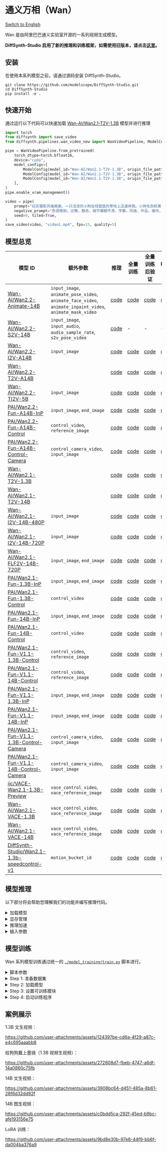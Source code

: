 # 通义万相（Wan）

[Switch to English](./README.md)

Wan 是由阿里巴巴通义实验室开源的一系列视频生成模型。

**DiffSynth-Studio 启用了新的推理和训练框架，如需使用旧版本，请点击[这里](https://github.com/modelscope/DiffSynth-Studio/tree/3edf3583b1f08944cee837b94d9f84d669c2729c)。**

## 安装

在使用本系列模型之前，请通过源码安装 DiffSynth-Studio。

```shell
git clone https://github.com/modelscope/DiffSynth-Studio.git
cd DiffSynth-Studio
pip install -e .
```

## 快速开始

通过运行以下代码可以快速加载 [Wan-AI/Wan2.1-T2V-1.3B](https://www.modelscope.cn/models/Wan-AI/Wan2.1-T2V-1.3B) 模型并进行推理

```python
import torch
from diffsynth import save_video
from diffsynth.pipelines.wan_video_new import WanVideoPipeline, ModelConfig

pipe = WanVideoPipeline.from_pretrained(
    torch_dtype=torch.bfloat16,
    device="cuda",
    model_configs=[
        ModelConfig(model_id="Wan-AI/Wan2.1-T2V-1.3B", origin_file_pattern="diffusion_pytorch_model*.safetensors", offload_device="cpu"),
        ModelConfig(model_id="Wan-AI/Wan2.1-T2V-1.3B", origin_file_pattern="models_t5_umt5-xxl-enc-bf16.pth", offload_device="cpu"),
        ModelConfig(model_id="Wan-AI/Wan2.1-T2V-1.3B", origin_file_pattern="Wan2.1_VAE.pth", offload_device="cpu"),
    ],
)
pipe.enable_vram_management()

video = pipe(
    prompt="纪实摄影风格画面，一只活泼的小狗在绿茵茵的草地上迅速奔跑。小狗毛色棕黄，两只耳朵立起，神情专注而欢快。阳光洒在它身上，使得毛发看上去格外柔软而闪亮。背景是一片开阔的草地，偶尔点缀着几朵野花，远处隐约可见蓝天和几片白云。透视感鲜明，捕捉小狗奔跑时的动感和四周草地的生机。中景侧面移动视角。",
    negative_prompt="色调艳丽，过曝，静态，细节模糊不清，字幕，风格，作品，画作，画面，静止，整体发灰，最差质量，低质量，JPEG压缩残留，丑陋的，残缺的，多余的手指，画得不好的手部，画得不好的脸部，畸形的，毁容的，形态畸形的肢体，手指融合，静止不动的画面，杂乱的背景，三条腿，背景人很多，倒着走",
    seed=0, tiled=True,
)
save_video(video, "video1.mp4", fps=15, quality=5)
```

## 模型总览

|模型 ID|额外参数|推理|全量训练|全量训练后验证|LoRA 训练|LoRA 训练后验证|
|-|-|-|-|-|-|-|
|[Wan-AI/Wan2.2-Animate-14B](https://www.modelscope.cn/models/Wan-AI/Wan2.2-Animate-14B)|`input_image`, `animate_pose_video`, `animate_face_video`, `animate_inpaint_video`, `animate_mask_video`|[code](./model_inference/Wan2.2-Animate-14B.py)|[code](./model_training/full/Wan2.2-Animate-14B.sh)|[code](./model_training/validate_full/Wan2.2-Animate-14B.py)|[code](./model_training/lora/Wan2.2-Animate-14B.sh)|[code](./model_training/validate_lora/Wan2.2-Animate-14B.py)|
|[Wan-AI/Wan2.2-S2V-14B](https://www.modelscope.cn/models/Wan-AI/Wan2.2-S2V-14B)|`input_image`, `input_audio`, `audio_sample_rate`, `s2v_pose_video`|[code](./model_inference/Wan2.2-S2V-14B_multi_clips.py)|-|-|-|-|
|[Wan-AI/Wan2.2-I2V-A14B](https://modelscope.cn/models/Wan-AI/Wan2.2-I2V-A14B)|`input_image`|[code](./model_inference/Wan2.2-I2V-A14B.py)|[code](./model_training/full/Wan2.2-I2V-A14B.sh)|[code](./model_training/validate_full/Wan2.2-I2V-A14B.py)|[code](./model_training/lora/Wan2.2-I2V-A14B.sh)|[code](./model_training/validate_lora/Wan2.2-I2V-A14B.py)|
|[Wan-AI/Wan2.2-T2V-A14B](https://modelscope.cn/models/Wan-AI/Wan2.2-T2V-A14B)||[code](./model_inference/Wan2.2-T2V-A14B.py)|[code](./model_training/full/Wan2.2-T2V-A14B.sh)|[code](./model_training/validate_full/Wan2.2-T2V-A14B.py)|[code](./model_training/lora/Wan2.2-T2V-A14B.sh)|[code](./model_training/validate_lora/Wan2.2-T2V-A14B.py)|
|[Wan-AI/Wan2.2-TI2V-5B](https://modelscope.cn/models/Wan-AI/Wan2.2-TI2V-5B)|`input_image`|[code](./model_inference/Wan2.2-TI2V-5B.py)|[code](./model_training/full/Wan2.2-TI2V-5B.sh)|[code](./model_training/validate_full/Wan2.2-TI2V-5B.py)|[code](./model_training/lora/Wan2.2-TI2V-5B.sh)|[code](./model_training/validate_lora/Wan2.2-TI2V-5B.py)|
|[PAI/Wan2.2-Fun-A14B-InP](https://modelscope.cn/models/PAI/Wan2.2-Fun-A14B-InP)|`input_image`, `end_image`|[code](./model_inference/Wan2.2-Fun-A14B-InP.py)|[code](./model_training/full/Wan2.2-Fun-A14B-InP.sh)|[code](./model_training/validate_full/Wan2.2-Fun-A14B-InP.py)|[code](./model_training/lora/Wan2.2-Fun-A14B-InP.sh)|[code](./model_training/validate_lora/Wan2.2-Fun-A14B-InP.py)|
|[PAI/Wan2.2-Fun-A14B-Control](https://modelscope.cn/models/PAI/Wan2.2-Fun-A14B-Control)|`control_video`, `reference_image`|[code](./model_inference/Wan2.2-Fun-A14B-Control.py)|[code](./model_training/full/Wan2.2-Fun-A14B-Control.sh)|[code](./model_training/validate_full/Wan2.2-Fun-A14B-Control.py)|[code](./model_training/lora/Wan2.2-Fun-A14B-Control.sh)|[code](./model_training/validate_lora/Wan2.2-Fun-A14B-Control.py)|
|[PAI/Wan2.2-Fun-A14B-Control-Camera](https://modelscope.cn/models/PAI/Wan2.2-Fun-A14B-Control-Camera)|`control_camera_video`, `input_image`|[code](./model_inference/Wan2.2-Fun-A14B-Control-Camera.py)|[code](./model_training/full/Wan2.2-Fun-A14B-Control-Camera.sh)|[code](./model_training/validate_full/Wan2.2-Fun-A14B-Control-Camera.py)|[code](./model_training/lora/Wan2.2-Fun-A14B-Control-Camera.sh)|[code](./model_training/validate_lora/Wan2.2-Fun-A14B-Control-Camera.py)|
|[Wan-AI/Wan2.1-T2V-1.3B](https://modelscope.cn/models/Wan-AI/Wan2.1-T2V-1.3B)||[code](./model_inference/Wan2.1-T2V-1.3B.py)|[code](./model_training/full/Wan2.1-T2V-1.3B.sh)|[code](./model_training/validate_full/Wan2.1-T2V-1.3B.py)|[code](./model_training/lora/Wan2.1-T2V-1.3B.sh)|[code](./model_training/validate_lora/Wan2.1-T2V-1.3B.py)|
|[Wan-AI/Wan2.1-T2V-14B](https://modelscope.cn/models/Wan-AI/Wan2.1-T2V-14B)||[code](./model_inference/Wan2.1-T2V-14B.py)|[code](./model_training/full/Wan2.1-T2V-14B.sh)|[code](./model_training/validate_full/Wan2.1-T2V-14B.py)|[code](./model_training/lora/Wan2.1-T2V-14B.sh)|[code](./model_training/validate_lora/Wan2.1-T2V-14B.py)|
|[Wan-AI/Wan2.1-I2V-14B-480P](https://modelscope.cn/models/Wan-AI/Wan2.1-I2V-14B-480P)|`input_image`|[code](./model_inference/Wan2.1-I2V-14B-480P.py)|[code](./model_training/full/Wan2.1-I2V-14B-480P.sh)|[code](./model_training/validate_full/Wan2.1-I2V-14B-480P.py)|[code](./model_training/lora/Wan2.1-I2V-14B-480P.sh)|[code](./model_training/validate_lora/Wan2.1-I2V-14B-480P.py)|
|[Wan-AI/Wan2.1-I2V-14B-720P](https://modelscope.cn/models/Wan-AI/Wan2.1-I2V-14B-720P)|`input_image`|[code](./model_inference/Wan2.1-I2V-14B-720P.py)|[code](./model_training/full/Wan2.1-I2V-14B-720P.sh)|[code](./model_training/validate_full/Wan2.1-I2V-14B-720P.py)|[code](./model_training/lora/Wan2.1-I2V-14B-720P.sh)|[code](./model_training/validate_lora/Wan2.1-I2V-14B-720P.py)|
|[Wan-AI/Wan2.1-FLF2V-14B-720P](https://modelscope.cn/models/Wan-AI/Wan2.1-FLF2V-14B-720P)|`input_image`, `end_image`|[code](./model_inference/Wan2.1-FLF2V-14B-720P.py)|[code](./model_training/full/Wan2.1-FLF2V-14B-720P.sh)|[code](./model_training/validate_full/Wan2.1-FLF2V-14B-720P.py)|[code](./model_training/lora/Wan2.1-FLF2V-14B-720P.sh)|[code](./model_training/validate_lora/Wan2.1-FLF2V-14B-720P.py)|
|[PAI/Wan2.1-Fun-1.3B-InP](https://modelscope.cn/models/PAI/Wan2.1-Fun-1.3B-InP)|`input_image`, `end_image`|[code](./model_inference/Wan2.1-Fun-1.3B-InP.py)|[code](./model_training/full/Wan2.1-Fun-1.3B-InP.sh)|[code](./model_training/validate_full/Wan2.1-Fun-1.3B-InP.py)|[code](./model_training/lora/Wan2.1-Fun-1.3B-InP.sh)|[code](./model_training/validate_lora/Wan2.1-Fun-1.3B-InP.py)|
|[PAI/Wan2.1-Fun-1.3B-Control](https://modelscope.cn/models/PAI/Wan2.1-Fun-1.3B-Control)|`control_video`|[code](./model_inference/Wan2.1-Fun-1.3B-Control.py)|[code](./model_training/full/Wan2.1-Fun-1.3B-Control.sh)|[code](./model_training/validate_full/Wan2.1-Fun-1.3B-Control.py)|[code](./model_training/lora/Wan2.1-Fun-1.3B-Control.sh)|[code](./model_training/validate_lora/Wan2.1-Fun-1.3B-Control.py)|
|[PAI/Wan2.1-Fun-14B-InP](https://modelscope.cn/models/PAI/Wan2.1-Fun-14B-InP)|`input_image`, `end_image`|[code](./model_inference/Wan2.1-Fun-14B-InP.py)|[code](./model_training/full/Wan2.1-Fun-14B-InP.sh)|[code](./model_training/validate_full/Wan2.1-Fun-14B-InP.py)|[code](./model_training/lora/Wan2.1-Fun-14B-InP.sh)|[code](./model_training/validate_lora/Wan2.1-Fun-14B-InP.py)|
|[PAI/Wan2.1-Fun-14B-Control](https://modelscope.cn/models/PAI/Wan2.1-Fun-14B-Control)|`control_video`|[code](./model_inference/Wan2.1-Fun-14B-Control.py)|[code](./model_training/full/Wan2.1-Fun-14B-Control.sh)|[code](./model_training/validate_full/Wan2.1-Fun-14B-Control.py)|[code](./model_training/lora/Wan2.1-Fun-14B-Control.sh)|[code](./model_training/validate_lora/Wan2.1-Fun-14B-Control.py)|
|[PAI/Wan2.1-Fun-V1.1-1.3B-Control](https://modelscope.cn/models/PAI/Wan2.1-Fun-V1.1-1.3B-Control)|`control_video`, `reference_image`|[code](./model_inference/Wan2.1-Fun-V1.1-1.3B-Control.py)|[code](./model_training/full/Wan2.1-Fun-V1.1-1.3B-Control.sh)|[code](./model_training/validate_full/Wan2.1-Fun-V1.1-1.3B-Control.py)|[code](./model_training/lora/Wan2.1-Fun-V1.1-1.3B-Control.sh)|[code](./model_training/validate_lora/Wan2.1-Fun-V1.1-1.3B-Control.py)|
|[PAI/Wan2.1-Fun-V1.1-14B-Control](https://modelscope.cn/models/PAI/Wan2.1-Fun-V1.1-14B-Control)|`control_video`, `reference_image`|[code](./model_inference/Wan2.1-Fun-V1.1-14B-Control.py)|[code](./model_training/full/Wan2.1-Fun-V1.1-14B-Control.sh)|[code](./model_training/validate_full/Wan2.1-Fun-V1.1-14B-Control.py)|[code](./model_training/lora/Wan2.1-Fun-V1.1-14B-Control.sh)|[code](./model_training/validate_lora/Wan2.1-Fun-V1.1-14B-Control.py)|
|[PAI/Wan2.1-Fun-V1.1-1.3B-InP](https://modelscope.cn/models/PAI/Wan2.1-Fun-V1.1-1.3B-InP)|`input_image`, `end_image`|[code](./model_inference/Wan2.1-Fun-V1.1-1.3B-InP.py)|[code](./model_training/full/Wan2.1-Fun-V1.1-1.3B-InP.sh)|[code](./model_training/validate_full/Wan2.1-Fun-V1.1-1.3B-InP.py)|[code](./model_training/lora/Wan2.1-Fun-V1.1-1.3B-InP.sh)|[code](./model_training/validate_lora/Wan2.1-Fun-V1.1-1.3B-InP.py)|
|[PAI/Wan2.1-Fun-V1.1-14B-InP](https://modelscope.cn/models/PAI/Wan2.1-Fun-V1.1-14B-InP)|`input_image`, `end_image`|[code](./model_inference/Wan2.1-Fun-V1.1-14B-InP.py)|[code](./model_training/full/Wan2.1-Fun-V1.1-14B-InP.sh)|[code](./model_training/validate_full/Wan2.1-Fun-V1.1-14B-InP.py)|[code](./model_training/lora/Wan2.1-Fun-V1.1-14B-InP.sh)|[code](./model_training/validate_lora/Wan2.1-Fun-V1.1-14B-InP.py)|
|[PAI/Wan2.1-Fun-V1.1-1.3B-Control-Camera](https://modelscope.cn/models/PAI/Wan2.1-Fun-V1.1-1.3B-Control-Camera)|`control_camera_video`, `input_image`|[code](./model_inference/Wan2.1-Fun-V1.1-1.3B-Control-Camera.py)|[code](./model_training/full/Wan2.1-Fun-V1.1-1.3B-Control-Camera.sh)|[code](./model_training/validate_full/Wan2.1-Fun-V1.1-1.3B-Control-Camera.py)|[code](./model_training/lora/Wan2.1-Fun-V1.1-1.3B-Control-Camera.sh)|[code](./model_training/validate_lora/Wan2.1-Fun-V1.1-1.3B-Control-Camera.py)|
|[PAI/Wan2.1-Fun-V1.1-14B-Control-Camera](https://modelscope.cn/models/PAI/Wan2.1-Fun-V1.1-14B-Control-Camera)|`control_camera_video`, `input_image`|[code](./model_inference/Wan2.1-Fun-V1.1-14B-Control-Camera.py)|[code](./model_training/full/Wan2.1-Fun-V1.1-14B-Control-Camera.sh)|[code](./model_training/validate_full/Wan2.1-Fun-V1.1-14B-Control-Camera.py)|[code](./model_training/lora/Wan2.1-Fun-V1.1-14B-Control-Camera.sh)|[code](./model_training/validate_lora/Wan2.1-Fun-V1.1-14B-Control-Camera.py)|
|[iic/VACE-Wan2.1-1.3B-Preview](https://modelscope.cn/models/iic/VACE-Wan2.1-1.3B-Preview)|`vace_control_video`, `vace_reference_image`|[code](./model_inference/Wan2.1-VACE-1.3B-Preview.py)|[code](./model_training/full/Wan2.1-VACE-1.3B-Preview.sh)|[code](./model_training/validate_full/Wan2.1-VACE-1.3B-Preview.py)|[code](./model_training/lora/Wan2.1-VACE-1.3B-Preview.sh)|[code](./model_training/validate_lora/Wan2.1-VACE-1.3B-Preview.py)|
|[Wan-AI/Wan2.1-VACE-1.3B](https://modelscope.cn/models/Wan-AI/Wan2.1-VACE-1.3B)|`vace_control_video`, `vace_reference_image`|[code](./model_inference/Wan2.1-VACE-1.3B.py)|[code](./model_training/full/Wan2.1-VACE-1.3B.sh)|[code](./model_training/validate_full/Wan2.1-VACE-1.3B.py)|[code](./model_training/lora/Wan2.1-VACE-1.3B.sh)|[code](./model_training/validate_lora/Wan2.1-VACE-1.3B.py)|
|[Wan-AI/Wan2.1-VACE-14B](https://modelscope.cn/models/Wan-AI/Wan2.1-VACE-14B)|`vace_control_video`, `vace_reference_image`|[code](./model_inference/Wan2.1-VACE-14B.py)|[code](./model_training/full/Wan2.1-VACE-14B.sh)|[code](./model_training/validate_full/Wan2.1-VACE-14B.py)|[code](./model_training/lora/Wan2.1-VACE-14B.sh)|[code](./model_training/validate_lora/Wan2.1-VACE-14B.py)|
|[DiffSynth-Studio/Wan2.1-1.3b-speedcontrol-v1](https://modelscope.cn/models/DiffSynth-Studio/Wan2.1-1.3b-speedcontrol-v1)|`motion_bucket_id`|[code](./model_inference/Wan2.1-1.3b-speedcontrol-v1.py)|[code](./model_training/full/Wan2.1-1.3b-speedcontrol-v1.sh)|[code](./model_training/validate_full/Wan2.1-1.3b-speedcontrol-v1.py)|[code](./model_training/lora/Wan2.1-1.3b-speedcontrol-v1.sh)|[code](./model_training/validate_lora/Wan2.1-1.3b-speedcontrol-v1.py)|

## 模型推理

以下部分将会帮助您理解我们的功能并编写推理代码。

<details>

<summary>加载模型</summary>

模型通过 `from_pretrained` 加载：

```python
import torch
from diffsynth.pipelines.wan_video_new import WanVideoPipeline, ModelConfig

pipe = WanVideoPipeline.from_pretrained(
    torch_dtype=torch.bfloat16,
    device="cuda",
    model_configs=[
        ModelConfig(model_id="Wan-AI/Wan2.1-T2V-1.3B", origin_file_pattern="diffusion_pytorch_model*.safetensors"),
        ModelConfig(model_id="Wan-AI/Wan2.1-T2V-1.3B", origin_file_pattern="models_t5_umt5-xxl-enc-bf16.pth"),
        ModelConfig(model_id="Wan-AI/Wan2.1-T2V-1.3B", origin_file_pattern="Wan2.1_VAE.pth"),
    ],
)
```

其中 `torch_dtype` 和 `device` 是计算精度和计算设备。`model_configs` 可通过多种方式配置模型路径：

* 从[魔搭社区](https://modelscope.cn/)下载模型并加载。此时需要填写 `model_id` 和 `origin_file_pattern`，例如

```python
ModelConfig(model_id="Wan-AI/Wan2.1-T2V-1.3B", origin_file_pattern="diffusion_pytorch_model*.safetensors")
```

* 从本地文件路径加载模型。此时需要填写 `path`，例如

```python
ModelConfig(path="models/Wan-AI/Wan2.1-T2V-1.3B/diffusion_pytorch_model.safetensors")
```

对于从多个文件加载的单一模型，使用列表即可，例如

```python
ModelConfig(path=[
    "models/Wan-AI/Wan2.1-T2V-14B/diffusion_pytorch_model-00001-of-00006.safetensors",
    "models/Wan-AI/Wan2.1-T2V-14B/diffusion_pytorch_model-00002-of-00006.safetensors",
    "models/Wan-AI/Wan2.1-T2V-14B/diffusion_pytorch_model-00003-of-00006.safetensors",
    "models/Wan-AI/Wan2.1-T2V-14B/diffusion_pytorch_model-00004-of-00006.safetensors",
    "models/Wan-AI/Wan2.1-T2V-14B/diffusion_pytorch_model-00005-of-00006.safetensors",
    "models/Wan-AI/Wan2.1-T2V-14B/diffusion_pytorch_model-00006-of-00006.safetensors",
])
```

`ModelConfig` 提供了额外的参数用于控制模型加载时的行为：

* `local_model_path`: 用于保存下载模型的路径，默认值为 `"./models"`。
* `skip_download`: 是否跳过下载，默认值为 `False`。当您的网络无法访问[魔搭社区](https://modelscope.cn/)时，请手动下载必要的文件，并将其设置为 `True`。

`from_pretrained` 提供了额外的参数用于控制模型加载时的行为：

* `tokenizer_config`: Wan 模型的 tokenizer 路径，默认值为 `ModelConfig(model_id="Wan-AI/Wan2.1-T2V-1.3B", origin_file_pattern="google/*")`。
* `redirect_common_files`: 是否重定向重复模型文件，默认值为 `True`。由于 Wan 系列模型包括多个基础模型，每个基础模型的 text encoder 等模块都是相同的，为避免重复下载，我们会对模型路径进行重定向。
* `use_usp`: 是否启用 Unified Sequence Parallel，默认值为 `False`。用于多 GPU 并行推理。

</details>


<details>

<summary>显存管理</summary>

DiffSynth-Studio 为 Wan 模型提供了细粒度的显存管理，让模型能够在低显存设备上进行推理，可通过以下代码开启 offload 功能，在显存有限的设备上将部分模块 offload 到内存中。

```python
pipe = WanVideoPipeline.from_pretrained(
    torch_dtype=torch.bfloat16,
    device="cuda",
    model_configs=[
        ModelConfig(model_id="Wan-AI/Wan2.1-T2V-1.3B", origin_file_pattern="diffusion_pytorch_model*.safetensors", offload_device="cpu"),
        ModelConfig(model_id="Wan-AI/Wan2.1-T2V-1.3B", origin_file_pattern="models_t5_umt5-xxl-enc-bf16.pth", offload_device="cpu"),
        ModelConfig(model_id="Wan-AI/Wan2.1-T2V-1.3B", origin_file_pattern="Wan2.1_VAE.pth", offload_device="cpu"),
    ],
)
pipe.enable_vram_management()
```

FP8 量化功能也是支持的：

```python
pipe = WanVideoPipeline.from_pretrained(
    torch_dtype=torch.bfloat16,
    device="cuda",
    model_configs=[
        ModelConfig(model_id="Wan-AI/Wan2.1-T2V-1.3B", origin_file_pattern="diffusion_pytorch_model*.safetensors", offload_dtype=torch.float8_e4m3fn),
        ModelConfig(model_id="Wan-AI/Wan2.1-T2V-1.3B", origin_file_pattern="models_t5_umt5-xxl-enc-bf16.pth", offload_dtype=torch.float8_e4m3fn),
        ModelConfig(model_id="Wan-AI/Wan2.1-T2V-1.3B", origin_file_pattern="Wan2.1_VAE.pth", offload_dtype=torch.float8_e4m3fn),
    ],
)
pipe.enable_vram_management()
```

FP8 量化和 offload 可同时开启：

```python
pipe = WanVideoPipeline.from_pretrained(
    torch_dtype=torch.bfloat16,
    device="cuda",
    model_configs=[
        ModelConfig(model_id="Wan-AI/Wan2.1-T2V-1.3B", origin_file_pattern="diffusion_pytorch_model*.safetensors", offload_device="cpu", offload_dtype=torch.float8_e4m3fn),
        ModelConfig(model_id="Wan-AI/Wan2.1-T2V-1.3B", origin_file_pattern="models_t5_umt5-xxl-enc-bf16.pth", offload_device="cpu", offload_dtype=torch.float8_e4m3fn),
        ModelConfig(model_id="Wan-AI/Wan2.1-T2V-1.3B", origin_file_pattern="Wan2.1_VAE.pth", offload_device="cpu", offload_dtype=torch.float8_e4m3fn),
    ],
)
pipe.enable_vram_management()
```

FP8 量化能够大幅度减少显存占用，但不会加速，部分模型在 FP8 量化下会出现精度不足导致的画面模糊、撕裂、失真问题，请谨慎使用 FP8 量化。

开启显存管理后，框架会自动根据设备上的剩余显存确定显存管理策略。`enable_vram_management` 函数提供了以下参数，用于手动控制显存管理策略：

* `vram_limit`: 显存占用量限制（GB），默认占用设备上的剩余显存。注意这不是一个绝对限制，当设置的显存不足以支持模型进行推理，但实际可用显存足够时，将会以最小化显存占用的形式进行推理。将其设置为0时，将会实现理论最小显存占用。
* `vram_buffer`: 显存缓冲区大小（GB），默认为 0.5GB。由于部分较大的神经网络层在 onload 阶段会不可控地占用更多显存，因此一个显存缓冲区是必要的，理论上的最优值为模型中最大的层所占的显存。
* `num_persistent_param_in_dit`: DiT 模型中常驻显存的参数数量（个），默认为无限制。我们将会在未来删除这个参数，请不要依赖这个参数。

</details>


<details>

<summary>推理加速</summary>

Wan 支持多种加速方案，包括

* 高效注意力机制实现：当您的 Python 环境中安装过这些注意力机制实现方案时，我们将会按照以下优先级自动启用。
    * [Flash Attention 3](https://github.com/Dao-AILab/flash-attention)
    * [Flash Attention 2](https://github.com/Dao-AILab/flash-attention)
    * [Sage Attention](https://github.com/thu-ml/SageAttention)
    * [torch SDPA](https://pytorch.org/docs/stable/generated/torch.nn.functional.scaled_dot_product_attention.html) (默认设置，建议安装 `torch>=2.5.0`)
* 统一序列并行：基于 [xDiT](https://github.com/xdit-project/xDiT) 实现的序列并行，请参考[示例代码](./acceleration/unified_sequence_parallel.py)，使用以下命令运行：

```shell
pip install "xfuser[flash-attn]>=0.4.3"
torchrun --standalone --nproc_per_node=8 examples/wanvideo/acceleration/unified_sequence_parallel.py
```

* TeaCache：加速技术 [TeaCache](https://github.com/ali-vilab/TeaCache)，请参考[示例代码](./acceleration/teacache.py)。

</details>


<details>

<summary>输入参数</summary>

Pipeline 在推理阶段能够接收以下输入参数：

* `prompt`: 提示词，描述画面中出现的内容。
* `negative_prompt`: 负向提示词，描述画面中不应该出现的内容，默认值为 `""`。
* `input_image`: 输入图片，适用于图生视频模型，例如 [`Wan-AI/Wan2.1-I2V-14B-480P`](https://modelscope.cn/models/Wan-AI/Wan2.1-I2V-14B-480P)、[`PAI/Wan2.1-Fun-1.3B-InP`](https://modelscope.cn/models/PAI/Wan2.1-Fun-1.3B-InP)，以及首尾帧模型，例如 [`Wan-AI/Wan2.1-FLF2V-14B-720P`](Wan-AI/Wan2.1-FLF2V-14B-720P)。
* `end_image`: 结尾帧，适用于首尾帧模型，例如 [`Wan-AI/Wan2.1-FLF2V-14B-720P`](Wan-AI/Wan2.1-FLF2V-14B-720P)。
* `input_video`: 输入视频，用于视频生视频，适用于任意 Wan 系列模型，需与参数 `denoising_strength` 配合使用。
* `denoising_strength`: 去噪强度，范围为 [0, 1]。数值越小，生成的视频越接近 `input_video`。
* `control_video`: 控制视频，适用于带控制能力的 Wan 系列模型，例如 [`PAI/Wan2.1-Fun-1.3B-Control`](https://modelscope.cn/models/PAI/Wan2.1-Fun-1.3B-Control)。
* `reference_image`: 参考图片，适用于带参考图能力的 Wan 系列模型，例如 [`PAI/Wan2.1-Fun-V1.1-1.3B-Control`](https://modelscope.cn/models/PAI/Wan2.1-Fun-V1.1-1.3B-Control)。
* `camera_control_direction`: 镜头控制方向，可选 "Left", "Right", "Up", "Down", "LeftUp", "LeftDown", "RightUp", "RightDown" 之一，适用于 Camera-Control 模型，例如 [PAI/Wan2.1-Fun-V1.1-14B-Control-Camera](https://www.modelscope.cn/models/PAI/Wan2.1-Fun-V1.1-14B-Control-Camera)。
* `camera_control_speed`: 镜头控制速度，适用于 Camera-Control 模型，例如 [PAI/Wan2.1-Fun-V1.1-14B-Control-Camera](https://www.modelscope.cn/models/PAI/Wan2.1-Fun-V1.1-14B-Control-Camera)。
* `camera_control_origin`: 镜头控制序列的原点坐标，请参考[原论文](https://arxiv.org/pdf/2404.02101)进行设置，适用于 Camera-Control 模型，例如 [PAI/Wan2.1-Fun-V1.1-14B-Control-Camera](https://www.modelscope.cn/models/PAI/Wan2.1-Fun-V1.1-14B-Control-Camera)。
* `vace_video`: VACE 模型的输入视频，适用于 VACE 系列模型，例如 [`iic/VACE-Wan2.1-1.3B-Preview`](https://modelscope.cn/models/iic/VACE-Wan2.1-1.3B-Preview)。
* `vace_video_mask`: VACE 模型的 mask 视频，适用于 VACE 系列模型，例如 [`iic/VACE-Wan2.1-1.3B-Preview`](https://modelscope.cn/models/iic/VACE-Wan2.1-1.3B-Preview)。
* `vace_reference_image`: VACE 模型的参考图片，适用于 VACE 系列模型，例如 [`iic/VACE-Wan2.1-1.3B-Preview`](https://modelscope.cn/models/iic/VACE-Wan2.1-1.3B-Preview)。
* `vace_scale`: VACE 模型对基础模型的影响程度，默认为1。数值越大，控制强度越高，但画面崩坏概率越大。
* `seed`: 随机种子。默认为 `None`，即完全随机。
* `rand_device`: 生成随机高斯噪声矩阵的计算设备，默认为 `"cpu"`。当设置为 `cuda` 时，在不同 GPU 上会导致不同的生成结果。
* `height`: 帧高度，默认为 480。需设置为 16 的倍数，不满足时向上取整。
* `width`: 帧宽度，默认为 832。需设置为 16 的倍数，不满足时向上取整。
* `num_frames`: 帧数，默认为 81。需设置为 4 的倍数 + 1，不满足时向上取整，最小值为 1。
* `cfg_scale`: Classifier-free guidance 机制的数值，默认为 5。数值越大，提示词的控制效果越强，但画面崩坏的概率越大。
* `cfg_merge`: 是否合并 Classifier-free guidance 的两侧进行统一推理，默认为 `False`。该参数目前仅在基础的文生视频和图生视频模型上生效。
* `switch_DiT_boundary`: 切换 DiT 模型的时间点，默认值为 0.875，仅对多 DiT 的混合模型生效，例如 [Wan-AI/Wan2.2-I2V-A14B](https://modelscope.cn/models/Wan-AI/Wan2.2-I2V-A14B)。
* `num_inference_steps`: 推理次数，默认值为 50。
* `sigma_shift`: Rectified Flow 理论中的参数，默认为 5。数值越大，模型在去噪的开始阶段停留的步骤数越多，可适当调大这个参数来提高画面质量，但会因生成过程与训练过程不一致导致生成的视频内容与训练数据存在差异。
* `motion_bucket_id`: 运动幅度，范围为 [0, 100]。适用于速度控制模块，例如 [`DiffSynth-Studio/Wan2.1-1.3b-speedcontrol-v1`](https://modelscope.cn/models/DiffSynth-Studio/Wan2.1-1.3b-speedcontrol-v1)，数值越大，运动幅度越大。
* `tiled`: 是否启用 VAE 分块推理，默认为 `False`。设置为 `True` 时可显著减少 VAE 编解码阶段的显存占用，会产生少许误差，以及少量推理时间延长。
* `tile_size`: VAE 编解码阶段的分块大小，默认为 (30, 52)，仅在 `tiled=True` 时生效。
* `tile_stride`: VAE 编解码阶段的分块步长，默认为 (15, 26)，仅在 `tiled=True` 时生效，需保证其数值小于或等于 `tile_size`。
* `sliding_window_size`: DiT 部分的滑动窗口大小。实验性功能，效果不稳定。
* `sliding_window_stride`: DiT 部分的滑动窗口步长。实验性功能，效果不稳定。
* `tea_cache_l1_thresh`: TeaCache 的阈值，数值越大，速度越快，画面质量越差。请注意，开启 TeaCache 后推理速度并非均匀，因此进度条上显示的剩余时间将会变得不准确。
* `tea_cache_model_id`: TeaCache 的参数模板，可选 `"Wan2.1-T2V-1.3B"`、`Wan2.1-T2V-14B`、`Wan2.1-I2V-14B-480P`、`Wan2.1-I2V-14B-720P` 之一。
* `progress_bar_cmd`: 进度条，默认为 `tqdm.tqdm`。可通过设置为 `lambda x:x` 来屏蔽进度条。

</details>


## 模型训练

Wan 系列模型训练通过统一的 [`./model_training/train.py`](./model_training/train.py) 脚本进行。

<details>

<summary>脚本参数</summary>

脚本包含以下参数：

* 数据集
  * `--dataset_base_path`: 数据集的根路径。
  * `--dataset_metadata_path`: 数据集的元数据文件路径。
  * `--height`: 图像或视频的高度。将 `height` 和 `width` 留空以启用动态分辨率。
  * `--width`: 图像或视频的宽度。将 `height` 和 `width` 留空以启用动态分辨率。
  * `--num_frames`: 每个视频中的帧数。帧从视频前缀中采样。
  * `--data_file_keys`: 元数据中的数据文件键。用逗号分隔。
  * `--dataset_repeat`: 每个 epoch 中数据集重复的次数。
  * `--dataset_num_workers`: 每个 Dataloder 的进程数量。
* 模型
  * `--model_paths`: 要加载的模型路径。JSON 格式。
  * `--model_id_with_origin_paths`: 带原始路径的模型 ID，例如 Wan-AI/Wan2.1-T2V-1.3B:diffusion_pytorch_model*.safetensors。用逗号分隔。
  * `--max_timestep_boundary`: Timestep 区间最大值，范围为 0～1，默认为 1，仅在多 DiT 的混合模型训练中需要手动设置，例如 [Wan-AI/Wan2.2-I2V-A14B](https://modelscope.cn/models/Wan-AI/Wan2.2-I2V-A14B)。
  * `--min_timestep_boundary`: Timestep 区间最小值，范围为 0～1，默认为 1，仅在多 DiT 的混合模型训练中需要手动设置，例如 [Wan-AI/Wan2.2-I2V-A14B](https://modelscope.cn/models/Wan-AI/Wan2.2-I2V-A14B)。
* 训练
  * `--learning_rate`: 学习率。
  * `--weight_decay`：权重衰减大小。
  * `--num_epochs`: 轮数（Epoch）。
  * `--output_path`: 保存路径。
  * `--remove_prefix_in_ckpt`: 在 ckpt 中移除前缀。
  * `--save_steps`: 保存模型的间隔 step 数量，如果设置为 None ，则每个 epoch 保存一次
  * `--find_unused_parameters`: DDP 训练中是否存在未使用的参数
* 可训练模块
  * `--trainable_models`: 可训练的模型，例如 dit、vae、text_encoder。
  * `--lora_base_model`: LoRA 添加到哪个模型上。
  * `--lora_target_modules`: LoRA 添加到哪一层上。
  * `--lora_rank`: LoRA 的秩（Rank）。
  * `--lora_checkpoint`: LoRA 检查点的路径。如果提供此路径，LoRA 将从此检查点加载。
* 额外模型输入
  * `--extra_inputs`: 额外的模型输入，以逗号分隔。
* 显存管理
  * `--use_gradient_checkpointing_offload`: 是否将 gradient checkpointing 卸载到内存中。

此外，训练框架基于 [`accelerate`](https://huggingface.co/docs/accelerate/index) 构建，在开始训练前运行 `accelerate config` 可配置 GPU 的相关参数。对于部分模型训练（例如 14B 模型的全量训练）脚本，我们提供了建议的 `accelerate` 配置文件，可在对应的训练脚本中查看。

</details>


<details>

<summary>Step 1: 准备数据集</summary>

数据集包含一系列文件，我们建议您这样组织数据集文件：

```
data/example_video_dataset/
├── metadata.csv
├── video1.mp4
└── video2.mp4
```

其中 `video1.mp4`、`video2.mp4` 为训练用视频数据，`metadata.csv` 为元数据列表，例如

```
video,prompt
video1.mp4,"from sunset to night, a small town, light, house, river"
video2.mp4,"a dog is running"
```

我们构建了一个样例视频数据集，以方便您进行测试，通过以下命令可以下载这个数据集：

```shell
modelscope download --dataset DiffSynth-Studio/example_video_dataset --local_dir ./data/example_video_dataset
```

数据集支持视频和图片混合训练，支持的视频文件格式包括 `"mp4", "avi", "mov", "wmv", "mkv", "flv", "webm"`，支持的图片格式包括 `"jpg", "jpeg", "png", "webp"`。

视频的尺寸可通过脚本参数 `--height`、`--width`、`--num_frames` 控制。在每个视频中，前 `num_frames` 帧会被用于训练，因此当视频长度不足 `num_frames` 帧时会报错，图片文件会被视为单帧视频。当 `--height` 和 `--width` 为空时将会开启动态分辨率，按照数据集中每个视频或图片的实际宽高训练。

**我们强烈建议使用固定分辨率训练，并避免图像和视频混合训练，因为在多卡训练中存在负载均衡问题。**

当模型需要额外输入时，例如具备控制能力的模型 [`PAI/Wan2.1-Fun-1.3B-Control`](https://modelscope.cn/models/PAI/Wan2.1-Fun-1.3B-Control) 所需的 `control_video`，请在数据集中补充相应的列，例如：

```
video,prompt,control_video
video1.mp4,"from sunset to night, a small town, light, house, river",video1_softedge.mp4
```

额外输入若包含视频和图像文件，则需要在 `--data_file_keys` 参数中指定要解析的列名。该参数的默认值为 `"image,video"`，即解析列名为 `image` 和 `video` 的列。可根据额外输入增加相应的列名，例如 `--data_file_keys "image,video,control_video"`，同时启用 `--input_contains_control_video`。

</details>


<details>

<summary>Step 2: 加载模型</summary>

类似于推理时的模型加载逻辑，可直接通过模型 ID 配置要加载的模型。例如，推理时我们通过以下设置加载模型

```python
model_configs=[
    ModelConfig(model_id="Wan-AI/Wan2.1-T2V-14B", origin_file_pattern="diffusion_pytorch_model*.safetensors"),
    ModelConfig(model_id="Wan-AI/Wan2.1-T2V-14B", origin_file_pattern="models_t5_umt5-xxl-enc-bf16.pth"),
    ModelConfig(model_id="Wan-AI/Wan2.1-T2V-14B", origin_file_pattern="Wan2.1_VAE.pth"),
]
```

那么在训练时，填入以下参数即可加载对应的模型。

```shell
--model_id_with_origin_paths "Wan-AI/Wan2.1-T2V-1.3B:diffusion_pytorch_model*.safetensors,Wan-AI/Wan2.1-T2V-1.3B:models_t5_umt5-xxl-enc-bf16.pth,Wan-AI/Wan2.1-T2V-1.3B:Wan2.1_VAE.pth"
```

如果您希望从本地文件加载模型，例如推理时

```python
model_configs=[
    ModelConfig(path=[
        "models/Wan-AI/Wan2.1-T2V-14B/diffusion_pytorch_model-00001-of-00006.safetensors",
        "models/Wan-AI/Wan2.1-T2V-14B/diffusion_pytorch_model-00002-of-00006.safetensors",
        "models/Wan-AI/Wan2.1-T2V-14B/diffusion_pytorch_model-00003-of-00006.safetensors",
        "models/Wan-AI/Wan2.1-T2V-14B/diffusion_pytorch_model-00004-of-00006.safetensors",
        "models/Wan-AI/Wan2.1-T2V-14B/diffusion_pytorch_model-00005-of-00006.safetensors",
        "models/Wan-AI/Wan2.1-T2V-14B/diffusion_pytorch_model-00006-of-00006.safetensors",
    ]),
    ModelConfig(path="models/Wan-AI/Wan2.1-T2V-14B/models_t5_umt5-xxl-enc-bf16.pth"),
    ModelConfig(path="models/Wan-AI/Wan2.1-T2V-14B/Wan2.1_VAE.pth"),
]
```

那么训练时需设置为

```shell
--model_paths '[
    [
        "models/Wan-AI/Wan2.1-T2V-14B/diffusion_pytorch_model-00001-of-00006.safetensors",
        "models/Wan-AI/Wan2.1-T2V-14B/diffusion_pytorch_model-00002-of-00006.safetensors",
        "models/Wan-AI/Wan2.1-T2V-14B/diffusion_pytorch_model-00003-of-00006.safetensors",
        "models/Wan-AI/Wan2.1-T2V-14B/diffusion_pytorch_model-00004-of-00006.safetensors",
        "models/Wan-AI/Wan2.1-T2V-14B/diffusion_pytorch_model-00005-of-00006.safetensors",
        "models/Wan-AI/Wan2.1-T2V-14B/diffusion_pytorch_model-00006-of-00006.safetensors"
    ],
    "models/Wan-AI/Wan2.1-T2V-14B/models_t5_umt5-xxl-enc-bf16.pth",
    "models/Wan-AI/Wan2.1-T2V-14B/Wan2.1_VAE.pth"
]' \
```

</details>


<details>

<summary>Step 3: 设置可训练模块</summary>

训练框架支持训练基础模型，或 LoRA 模型。以下是几个例子：

* 全量训练 DiT 部分：`--trainable_models dit`
* 训练 DiT 部分的 LoRA 模型：`--lora_base_model dit --lora_target_modules "q,k,v,o,ffn.0,ffn.2" --lora_rank 32`
* 训练 DiT 部分的 LoRA 和 Motion Controller 部分（是的，可以训练这种花里胡哨的结构）：`--trainable_models motion_controller --lora_base_model dit --lora_target_modules "q,k,v,o,ffn.0,ffn.2" --lora_rank 32`

此外，由于训练脚本中加载了多个模块（text encoder、dit、vae），保存模型文件时需要移除前缀，例如在全量训练 DiT 部分或者训练 DiT 部分的 LoRA 模型时，请设置 `--remove_prefix_in_ckpt pipe.dit.`

</details>


<details>

<summary>Step 4: 启动训练程序</summary>

我们为每一个模型编写了训练命令，请参考本文档开头的表格。

请注意，14B 模型全量训练需要8个GPU，每个GPU的显存至少为80G。全量训练这些14B模型时需要安装 `deepspeed`（`pip install deepspeed`），我们编写了建议的[配置文件](./model_training/full/accelerate_config_14B.yaml)，这个配置文件会在对应的训练脚本中被加载，这些脚本已在 8*A100 上测试过。

训练脚本的默认视频尺寸为 `480*832*81`，提升分辨率将可能导致显存不足，请添加参数 `--use_gradient_checkpointing_offload` 降低显存占用。

</details>

## 案例展示

1.3B 文生视频：

https://github.com/user-attachments/assets/124397be-cd6a-4f29-a87c-e4c695aaabb8

给狗狗戴上墨镜（1.3B 视频生视频）：

https://github.com/user-attachments/assets/272808d7-fbeb-4747-a6df-14a0860c75fb

14B 文生视频：

https://github.com/user-attachments/assets/3908bc64-d451-485a-8b61-28f6d32dd92f

14B 图生视频：

https://github.com/user-attachments/assets/c0bdd5ca-292f-45ed-b9bc-afe193156e75

LoRA 训练：

https://github.com/user-attachments/assets/9bd8e30b-97e8-44f9-bb6f-da004ba376a9
